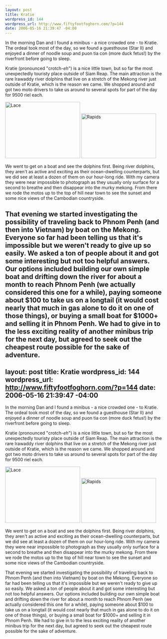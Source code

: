 ```yaml
--- 
layout: post
title: Kratie
wordpress_id: 144
wordpress_url: http://www.fiftyfootfoghorn.com/?p=144
date: 2006-05-16 21:39:47 -04:00
---
```

In the morning Dan and I found a minibus - a nice crowded one - to Kratie. The ordeal took most of the day, so we found a guesthouse (Star II) and enjoyed a dinner of noodle soup and puon tia con (more duck fetus!) by the riverfront before going to sleep.

Kratie (pronounced "crotch-<em>eh</em>") is a nice little town, but so far the most unexpectedly touristy place outside of Siam Reap. The main attraction is the rare Irawaddy river dolphins that live on a stretch of the Mekong river just outside of Kratie, which is the reason we came. We shopped around and got two moto drivers to take us around to several spots for part of the day for 9500 riel each.

<a href="http://flickr.com/photos/fiftyfeet/151050852"><img src="http://static.flickr.com/54/151050852_31ff5fa8f9_m.jpg" width="240" height="180" alt="Lace" border="0" /></a> <a href="http://flickr.com/photos/fiftyfeet/151051218"><img src="http://static.flickr.com/52/151051218_601b170ff0_m.jpg" width="240" height="143" alt="Rapids" border="0" /></a>

We went to get on a boat and see the dolphins first. Being river dolphins, they aren't as active and exciting as their ocean-dwelling counterparts, but we did see at least a dozen of them on our hour-long ride. With my camera they were near impossible to photograph as they usually only surface for a second to breathe and then disappear into the murky mekong. From there we rode the motos up to the top of hill near town to see the sunset and some nice views of the Cambodian countryside.

That evening we started investigating the possibility of traveling back to Phnom Penh (and then into Vietnam) by boat on the Mekong. Everyone so far had been telling us that it's impossible but we weren't ready to give up so easily. We asked a ton of people about it and got some interesting but not too helpful answers. Our options included building our own simple boat and drifting down the river for about a month to reach Phnom Penh (we actually considered this one for a while), paying someone about $100 to take us on a longtail (it would cost nearly that much in gas alone to do it on one of those things), or buying a small boat for $1000+ and selling it in Phnom Penh. We had to give in to the less exciting reality of another minibus trip for the next day, but agreed to seek out the cheapest route possible for the sake of adventure.
--- 
layout: post
title: Kratie
wordpress_id: 144
wordpress_url: http://www.fiftyfootfoghorn.com/?p=144
date: 2006-05-16 21:39:47 -04:00
---
In the morning Dan and I found a minibus - a nice crowded one - to Kratie. The ordeal took most of the day, so we found a guesthouse (Star II) and enjoyed a dinner of noodle soup and puon tia con (more duck fetus!) by the riverfront before going to sleep.

Kratie (pronounced "crotch-<em>eh</em>") is a nice little town, but so far the most unexpectedly touristy place outside of Siam Reap. The main attraction is the rare Irawaddy river dolphins that live on a stretch of the Mekong river just outside of Kratie, which is the reason we came. We shopped around and got two moto drivers to take us around to several spots for part of the day for 9500 riel each.

<a href="http://flickr.com/photos/fiftyfeet/151050852"><img src="http://static.flickr.com/54/151050852_31ff5fa8f9_m.jpg" width="240" height="180" alt="Lace" border="0" /></a> <a href="http://flickr.com/photos/fiftyfeet/151051218"><img src="http://static.flickr.com/52/151051218_601b170ff0_m.jpg" width="240" height="143" alt="Rapids" border="0" /></a>

We went to get on a boat and see the dolphins first. Being river dolphins, they aren't as active and exciting as their ocean-dwelling counterparts, but we did see at least a dozen of them on our hour-long ride. With my camera they were near impossible to photograph as they usually only surface for a second to breathe and then disappear into the murky mekong. From there we rode the motos up to the top of hill near town to see the sunset and some nice views of the Cambodian countryside.

That evening we started investigating the possibility of traveling back to Phnom Penh (and then into Vietnam) by boat on the Mekong. Everyone so far had been telling us that it's impossible but we weren't ready to give up so easily. We asked a ton of people about it and got some interesting but not too helpful answers. Our options included building our own simple boat and drifting down the river for about a month to reach Phnom Penh (we actually considered this one for a while), paying someone about $100 to take us on a longtail (it would cost nearly that much in gas alone to do it on one of those things), or buying a small boat for $1000+ and selling it in Phnom Penh. We had to give in to the less exciting reality of another minibus trip for the next day, but agreed to seek out the cheapest route possible for the sake of adventure.
